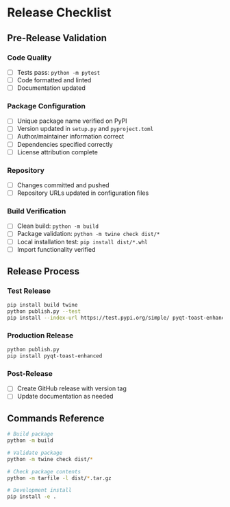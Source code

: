 # Release Checklist

## Pre-Release Validation

### Code Quality
- [ ] Tests pass: `python -m pytest`
- [ ] Code formatted and linted
- [ ] Documentation updated

### Package Configuration
- [ ] Unique package name verified on PyPI
- [ ] Version updated in `setup.py` and `pyproject.toml`
- [ ] Author/maintainer information correct
- [ ] Dependencies specified correctly
- [ ] License attribution complete

### Repository
- [ ] Changes committed and pushed
- [ ] Repository URLs updated in configuration files

### Build Verification
- [ ] Clean build: `python -m build`
- [ ] Package validation: `python -m twine check dist/*`
- [ ] Local installation test: `pip install dist/*.whl`
- [ ] Import functionality verified

## Release Process

### Test Release
```bash
pip install build twine
python publish.py --test
pip install --index-url https://test.pypi.org/simple/ pyqt-toast-enhanced
```

### Production Release
```bash
python publish.py
pip install pyqt-toast-enhanced
```

### Post-Release
- [ ] Create GitHub release with version tag
- [ ] Update documentation as needed

## Commands Reference

```bash
# Build package
python -m build

# Validate package
python -m twine check dist/*

# Check package contents
python -m tarfile -l dist/*.tar.gz

# Development install
pip install -e .
```
